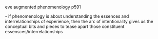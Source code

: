eve augmented phenomenology p591

  

\- if phenomenology is about understanding the essences and interrelationships
of experience, then the arc of intentionality gives us the conceptual bits and
pieces to tease apart those constituent essensces/interrelationships

